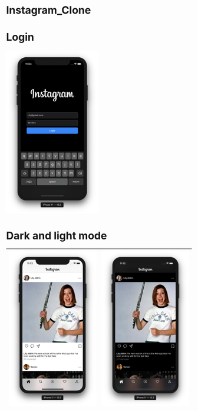 # Instagram_Clone

# Login

<img src="images/login.png" width="250">

# Dark and light mode

| <img src="images/light.png" width="250"> | <img src="images/dark.png" width="250"> | 
|:---:|:---:|
